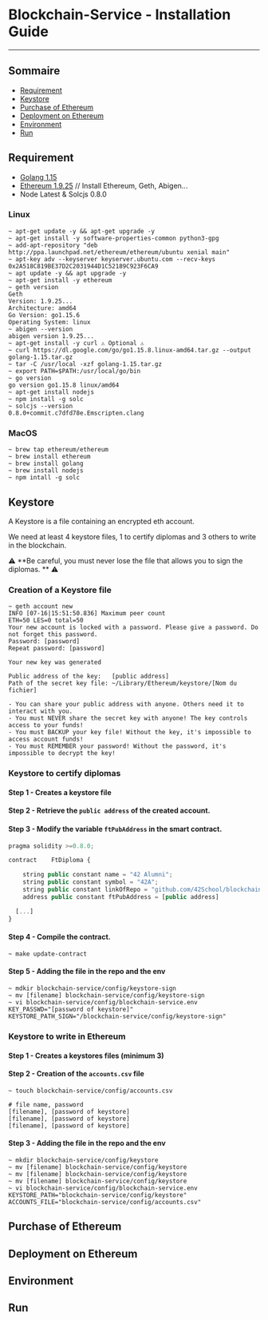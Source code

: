 # Blockchain-Service - Installation Guide

---

## Sommaire

- [Requirement](#requirement)
- [Keystore](#keystore)
- [Purchase of Ethereum](#purchase-of-ethereum)
- [Deployment on Ethereum](#deploye-on-ethereum)
- [Environment](#environment)
- [Run](#run)

## Requirement

* [Golang 1.15](https://golang.org/doc/install)
* [Ethereum 1.9.25](https://geth.ethereum.org/docs/install-and-build/installing-geth) // Install Ethereum, Geth, Abigen...
* Node Latest & Solcjs 0.8.0

### Linux

```shell
~ apt-get update -y && apt-get upgrade -y
~ apt-get install -y software-properties-common python3-gpg
~ add-apt-repository "deb http://ppa.launchpad.net/ethereum/ethereum/ubuntu xenial main"
~ apt-key adv --keyserver keyserver.ubuntu.com --recv-keys 0x2A518C819BE37D2C2031944D1C52189C923F6CA9
~ apt update -y && apt upgrade -y
~ apt-get install -y ethereum
~ geth version
Geth
Version: 1.9.25...
Architecture: amd64
Go Version: go1.15.6
Operating System: linux
~ abigen --version
abigen version 1.9.25...
~ apt-get install -y curl ⚠️ Optional ⚠️
~ curl https://dl.google.com/go/go1.15.8.linux-amd64.tar.gz --output golang-1.15.tar.gz
~ tar -C /usr/local -xzf golang-1.15.tar.gz
~ export PATH=$PATH:/usr/local/go/bin
~ go version
go version go1.15.8 linux/amd64
~ apt-get install nodejs
~ npm install -g solc
~ solcjs --version
0.8.0+commit.c7dfd78e.Emscripten.clang
```

### MacOS

```shell
~ brew tap ethereum/ethereum
~ brew install ethereum
~ brew install golang
~ brew install nodejs
~ npm intall -g solc
```

## Keystore

A Keystore is a file containing an encrypted eth account.

We need at least 4 keystore files, 1 to certify diplomas and 3 others to write in the blockchain.

⚠️   **Be careful, you must never lose the file that allows you to sign the diplomas. **  ⚠️

### Creation of a Keystore file

```shell
~ geth account new
INFO [07-16|15:51:50.836] Maximum peer count                       ETH=50 LES=0 total=50
Your new account is locked with a password. Please give a password. Do not forget this password.
Password: [password]
Repeat password: [password]

Your new key was generated

Public address of the key:   [public address]
Path of the secret key file: ~/Library/Ethereum/keystore/[Nom du fichier]

- You can share your public address with anyone. Others need it to interact with you.
- You must NEVER share the secret key with anyone! The key controls access to your funds!
- You must BACKUP your key file! Without the key, it's impossible to access account funds!
- You must REMEMBER your password! Without the password, it's impossible to decrypt the key!
```

### Keystore to certify diplomas

#### Step 1 - Creates a keystore file

#### Step 2 - Retrieve the `public address` of the created account.

#### Step 3 - Modify the variable `ftPubAddress` in the smart contract.

```js
pragma solidity >=0.8.0;

contract	FtDiploma {

	string public constant name = "42 Alumni";
	string public constant symbol = "42A";
	string public constant linkOfRepo = "github.com/42School/blockchain-service";
	address public constant ftPubAddress = [public address]

  [...]
}
```

#### Step 4 - Compile the contract.

```shell
~ make update-contract
```

#### Step 5 - Adding the file in the repo and the env

```shell
~ mdkir blockchain-service/config/keystore-sign
~ mv [filename] blockchain-service/config/keystore-sign
~ vi blockchain-service/config/blockchain-service.env
KEY_PASSWD="[password of keystore]"
KEYSTORE_PATH_SIGN="/blockchain-service/config/keystore-sign"
```

### Keystore to write in Ethereum

#### Step 1 - Creates a keystores files (minimum 3)

#### Step 2 - Creation of the `accounts.csv` file

```shell
~ touch blockchain-service/config/accounts.csv
```

```csv
# file name, password
[filename], [password of keystore]
[filename], [password of keystore]
[filename], [password of keystore]
```

#### Step 3 - Adding the file in the repo and the env

```shell
~ mkdir blockchain-service/config/keystore
~ mv [filename] blockchain-service/config/keystore
~ mv [filename] blockchain-service/config/keystore
~ mv [filename] blockchain-service/config/keystore
~ vi blockchain-service/config/blockchain-service.env
KEYSTORE_PATH="blockchain-service/config/keystore"
ACCOUNTS_FILE="blockchain-service/config/accounts.csv"
```

## Purchase of Ethereum

## Deployment on Ethereum

## Environment

## Run

